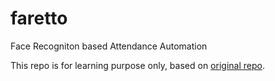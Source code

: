 # faretto
Face Recogniton based Attendance Automation

This repo is for learning purpose only, based on [original repo](https://github.com/kuntal811/automatic-attendance-using-face-recognition).
